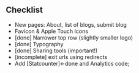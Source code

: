 ## Checklist ##

- New pages: About, list of blogs, submit blog
- Favicon & Apple Touch Icons
- [done] Narrower top row (slightly smaller logo)
- [done] Typography
- [done] Sharing tools (important!)
- [incomplete] exit urls using redirects
- Add [Statcounter]<-done  and Analytics code;
